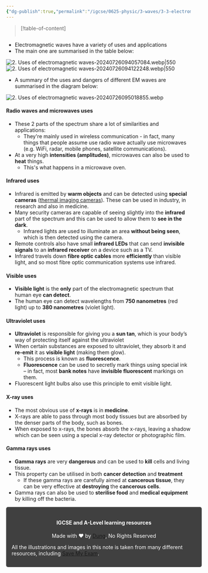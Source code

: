 ```yaml
---
{"dg-publish":true,"permalink":"/igcse/0625-physic/3-waves/3-3-electromagnetic-spectrum/2-uses-of-electromagnetic-waves/","tags":["IGCSE","0625-Physics"],"noteIcon":""}
---
```


> [!table-of-content]
> ```table-of-contents
> ```

- Electromagnetic waves have a variety of uses and applications
- The main one are summarised in the table below:

![2. Uses of electromagnetic waves-20240726094057084.webp|550](/img/user/IGCSE/0625%20-%20Physic/3.%20Waves/3.3.%20Electromagnetic%20spectrum/Resources/2.%20Uses%20of%20electromagnetic%20waves-20240726094057084.webp)
![2. Uses of electromagnetic waves-20240726094122248.webp|550](/img/user/IGCSE/0625%20-%20Physic/3.%20Waves/3.3.%20Electromagnetic%20spectrum/Resources/2.%20Uses%20of%20electromagnetic%20waves-20240726094122248.webp)

- A summary of the uses and dangers of different EM waves are summarised in the diagram below:

![2. Uses of electromagnetic waves-20240726095018855.webp](/img/user/IGCSE/0625%20-%20Physic/3.%20Waves/3.3.%20Electromagnetic%20spectrum/Resources/2.%20Uses%20of%20electromagnetic%20waves-20240726095018855.webp)

#### Radio waves and microwaves uses
- These 2 parts of the spectrum share a lot of similarities and applications:
	- They're mainly used in wireless communication - in fact, many things that people assume use radio wave actually use microwaves (e.g. WiFi, radar, mobile phones, satellite communications).
- At a very high **intensities (amplitudes)**, microwaves can also be used to **heat** things.
	- This's what happens in a microwave oven.

#### Infrared uses
- Infrared is emitted by **warm objects** and can be detected using **special cameras** ([thermal imaging cameras](https://en.wikipedia.org/wiki/Thermal_imaging_camera)). These can be used in industry, in research and also in medicine.
- Many security cameras are capable of seeing slightly into the **infrared** part of the spectrum and this can be used to allow them to **see in the dark**.
    - Infrared lights are used to illuminate an area **without being seen**, which is then detected using the camera.
- Remote controls also have small **infrared LEDs** that can send **invisible signals** to an **infrared receiver** on a device such as a TV.
- Infrared travels down **fibre optic cables** more **efficiently** than visible light, and so most fibre optic communication systems use infrared.

#### Visible uses
- **Visible light** is the **only** part of the electromagnetic spectrum that human eye **can detect**.
- The human eye can detect wavelengths from **750 nanometres** (red light) up to **380 nanometres** (violet light).

#### Ultraviolet uses
- **Ultraviolet** is responsible for giving you a **sun tan**, which is your body’s way of protecting itself against the ultraviolet
- When certain substances are exposed to ultraviolet, they absorb it and **re-emit** it as **visible light** (making them glow).
    - This process is known as **fluorescence**.
    - **Fluorescence** can be used to secretly mark things using special ink – in fact, most **bank notes** have **invisible fluorescent** markings on them.
- Fluorescent light bulbs also use this principle to emit visible light.

#### X-ray uses
- The most obvious use of **x-rays** is in **medicine**.
- X-rays are able to pass through most body tissues but are absorbed by the denser parts of the body, such as bones.
- When exposed to x-rays, the bones absorb the x-rays, leaving a shadow which can be seen using a special x-ray detector or photographic film.

#### Gamma rays uses
- **Gamma rays** are very **dangerous** and can be used to **kill** cells and living tissue.
- This property can be utilised in both **cancer detection** and **treatment**
    - If these gamma rays are carefully aimed at **cancerous tissue**, they can be very effective at **destroying** the **cancerous cells**.
- Gamma rays can also be used to **sterilise food** and **medical equipment** by killing off the bacteria.


<div class="transclusion internal-embed is-loaded"><div class="markdown-embed">





<div style="background-color: #404040; padding:15px; border-radius: 5px; color: #fff; width: 100%">
<h4 style="text-align: center">IGCSE and A-Level learning resources</h4>
<p style="text-align: center">Made with ♥ by <a href="https://www.facebook.com/luong.tuandung.3/" target="_blank">Dung</a>, No Rights Reserved</p>
<p>All the illustrations and images in this note is taken from many different resources, including <a href="https://www.savemyexams.com/" target="_blank">Save My Exam</a>.</p>
</div>


</div></div>
